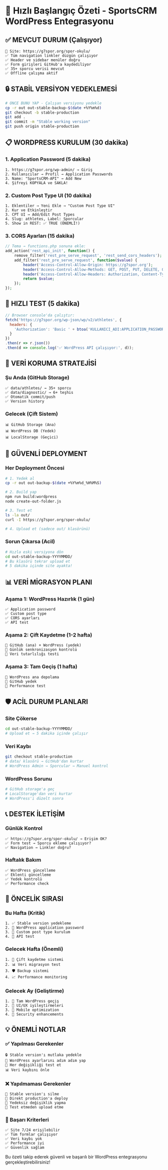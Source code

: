 # 🚀 Hızlı Başlangıç Özeti - SportsCRM WordPress Entegrasyonu

## ✅ MEVCUT DURUM (Çalışıyor)
```
🎯 Site: https://g7spor.org/spor-okulu/
✅ Tüm navigation linkler düzgün çalışıyor
✅ Header ve sidebar menüler doğru
✅ Form girişleri GitHub'a kaydediliyor
✅ 35+ sporcu verisi mevcut
✅ Offline çalışma aktif
```

## 🔒 STABİL VERSİYON YEDEKLEMESİ
```bash
# ÖNCE BUNU YAP - Çalışan versiyonu yedekle
cp -r out out-stable-backup-$(date +%Y%m%d)
git checkout -b stable-production
git add .
git commit -m "Stable working version"
git push origin stable-production
```

## 📋 WORDPRESS KURULUM (30 dakika)

### 1. Application Password (5 dakika)
```
1. https://g7spor.org/wp-admin/ → Giriş
2. Kullanıcılar → Profil → Application Passwords
3. Name: "SportsCRM-API" → Add New
4. Şifreyi KOPYALA ve SAKLA!
```

### 2. Custom Post Type UI (10 dakika)
```
1. Eklentiler → Yeni Ekle → "Custom Post Type UI"
2. Kur ve Etkinleştir
3. CPT UI → Add/Edit Post Types
4. Slug: athletes, Label: Sporcular
5. Show in REST: ✅ TRUE (ÖNEMLİ!)
```

### 3. CORS Ayarları (15 dakika)
```php
// Tema → functions.php sonuna ekle:
add_action('rest_api_init', function() {
    remove_filter('rest_pre_serve_request', 'rest_send_cors_headers');
    add_filter('rest_pre_serve_request', function($value) {
        header('Access-Control-Allow-Origin: https://g7spor.org');
        header('Access-Control-Allow-Methods: GET, POST, PUT, DELETE, OPTIONS');
        header('Access-Control-Allow-Headers: Authorization, Content-Type');
        return $value;
    });
});
```

## 🧪 HIZLI TEST (5 dakika)
```javascript
// Browser console'da çalıştır:
fetch('https://g7spor.org/wp-json/wp/v2/athletes', {
  headers: {
    'Authorization': 'Basic ' + btoa('KULLANICI_ADI:APPLICATION_PASSWORD')
  }
})
.then(r => r.json())
.then(d => console.log('✅ WordPress API çalışıyor:', d));
```

## 🔄 VERİ KORUMA STRATEJİSİ

### Şu Anda (GitHub Storage)
```
✅ data/athletes/ → 35+ sporcu
✅ data/diagnostic/ → 6+ teşhis
✅ Otomatik commit/push
✅ Version history
```

### Gelecek (Çift Sistem)
```
📊 GitHub Storage (Ana)
📊 WordPress DB (Yedek)
📊 LocalStorage (Geçici)
```

## 🚀 GÜVENLİ DEPLOYMENT

### Her Deployment Öncesi
```bash
# 1. Yedek al
cp -r out out-backup-$(date +%Y%m%d_%H%M%S)

# 2. Build yap
npm run build:wordpress
node create-out-folder.js

# 3. Test et
ls -la out/
curl -I https://g7spor.org/spor-okulu/

# 4. Upload et (sadece out/ klasörünü)
```

### Sorun Çıkarsa (Acil)
```bash
# Hızla eski versiyona dön
cd out-stable-backup-YYYYMMDD/
# Bu klasörü tekrar upload et
# 5 dakika içinde site ayakta!
```

## 📊 VERİ MİGRASYON PLANI

### Aşama 1: WordPress Hazırlık (1 gün)
```
✅ Application password
✅ Custom post type
✅ CORS ayarları
✅ API test
```

### Aşama 2: Çift Kaydetme (1-2 hafta)
```
🔄 GitHub (ana) + WordPress (yedek)
🔄 Günlük senkronizasyon kontrolü
🔄 Veri tutarlılığı testi
```

### Aşama 3: Tam Geçiş (1 hafta)
```
🎯 WordPress ana depolama
🎯 GitHub yedek
🎯 Performance test
```

## 🛡️ ACİL DURUM PLANLARI

### Site Çökerse
```bash
cd out-stable-backup-YYYYMMDD/
# Upload et → 5 dakika içinde çalışır
```

### Veri Kaybı
```bash
git checkout stable-production
# data/ klasörü → GitHub'dan kurtar
# WordPress Admin → Sporcular → Manuel kontrol
```

### WordPress Sorunu
```bash
# GitHub storage'a geç
# LocalStorage'dan veri kurtar
# WordPress'i düzelt sonra
```

## 📞 DESTEK İLETİŞİM

### Günlük Kontrol
```
✅ https://g7spor.org/spor-okulu/ → Erişim OK?
✅ Form test → Sporcu ekleme çalışıyor?
✅ Navigation → Linkler doğru?
```

### Haftalık Bakım
```
✅ WordPress güncelleme
✅ Eklenti güncelleme
✅ Yedek kontrolü
✅ Performance check
```

## 🎯 ÖNCELİK SIRASI

### Bu Hafta (Kritik)
```
1. ✅ Stable version yedekleme
2. 🔧 WordPress application password
3. 🔧 Custom post type kurulum
4. 🧪 API test
```

### Gelecek Hafta (Önemli)
```
1. 🔄 Çift kaydetme sistemi
2. 📊 Veri migrasyon test
3. 🛡️ Backup sistemi
4. 📈 Performance monitoring
```

### Gelecek Ay (Geliştirme)
```
1. 🚀 Tam WordPress geçiş
2. 🎨 UI/UX iyileştirmeleri
3. 📱 Mobile optimization
4. 🔐 Security enhancements
```

## 💡 ÖNEMLİ NOTLAR

### ✅ Yapılması Gerekenler
```
🔒 Stable version'ı mutlaka yedekle
🔧 WordPress ayarlarını adım adım yap
🧪 Her değişikliği test et
📊 Veri kaybını önle
```

### ❌ Yapılmaması Gerekenler
```
🚫 Stable version'ı silme
🚫 Direkt production'a deploy
🚫 Yedeksiz değişiklik yapma
🚫 Test etmeden upload etme
```

### 🎯 Başarı Kriterleri
```
✅ Site 7/24 erişilebilir
✅ Tüm formlar çalışıyor
✅ Veri kaybı yok
✅ Performance iyi
✅ Güvenlik sağlam
```

Bu özeti takip ederek güvenli ve başarılı bir WordPress entegrasyonu gerçekleştirebilirsiniz!